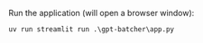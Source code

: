 Run the application (will open a browser window):
```shell
uv run streamlit run .\gpt-batcher\app.py
```